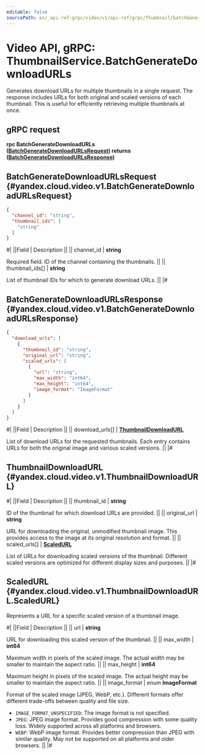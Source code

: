 ```yaml
---
editable: false
sourcePath: en/_api-ref-grpc/video/v1/api-ref/grpc/Thumbnail/batchGenerateDownloadURLs.md
---
```


# Video API, gRPC: ThumbnailService.BatchGenerateDownloadURLs

Generates download URLs for multiple thumbnails in a single request.
The response includes URLs for both original and scaled versions of each thumbnail.
This is useful for efficiently retrieving multiple thumbnails at once.

## gRPC request

**rpc BatchGenerateDownloadURLs ([BatchGenerateDownloadURLsRequest](#yandex.cloud.video.v1.BatchGenerateDownloadURLsRequest)) returns ([BatchGenerateDownloadURLsResponse](#yandex.cloud.video.v1.BatchGenerateDownloadURLsResponse))**

## BatchGenerateDownloadURLsRequest {#yandex.cloud.video.v1.BatchGenerateDownloadURLsRequest}

```json
{
  "channel_id": "string",
  "thumbnail_ids": [
    "string"
  ]
}
```

#|
||Field | Description ||
|| channel_id | **string**

Required field. ID of the channel containing the thumbnails. ||
|| thumbnail_ids[] | **string**

List of thumbnail IDs for which to generate download URLs. ||
|#

## BatchGenerateDownloadURLsResponse {#yandex.cloud.video.v1.BatchGenerateDownloadURLsResponse}

```json
{
  "download_urls": [
    {
      "thumbnail_id": "string",
      "original_url": "string",
      "scaled_urls": [
        {
          "url": "string",
          "max_width": "int64",
          "max_height": "int64",
          "image_format": "ImageFormat"
        }
      ]
    }
  ]
}
```

#|
||Field | Description ||
|| download_urls[] | **[ThumbnailDownloadURL](#yandex.cloud.video.v1.ThumbnailDownloadURL)**

List of download URLs for the requested thumbnails.
Each entry contains URLs for both the original image and various scaled versions. ||
|#

## ThumbnailDownloadURL {#yandex.cloud.video.v1.ThumbnailDownloadURL}

#|
||Field | Description ||
|| thumbnail_id | **string**

ID of the thumbnail for which download URLs are provided. ||
|| original_url | **string**

URL for downloading the original, unmodified thumbnail image.
This provides access to the image at its original resolution and format. ||
|| scaled_urls[] | **[ScaledURL](#yandex.cloud.video.v1.ThumbnailDownloadURL.ScaledURL)**

List of URLs for downloading scaled versions of the thumbnail.
Different scaled versions are optimized for different display sizes and purposes. ||
|#

## ScaledURL {#yandex.cloud.video.v1.ThumbnailDownloadURL.ScaledURL}

Represents a URL for a specific scaled version of a thumbnail image.

#|
||Field | Description ||
|| url | **string**

URL for downloading this scaled version of the thumbnail. ||
|| max_width | **int64**

Maximum width in pixels of the scaled image.
The actual width may be smaller to maintain the aspect ratio. ||
|| max_height | **int64**

Maximum height in pixels of the scaled image.
The actual height may be smaller to maintain the aspect ratio. ||
|| image_format | enum **ImageFormat**

Format of the scaled image (JPEG, WebP, etc.).
Different formats offer different trade-offs between quality and file size.

- `IMAGE_FORMAT_UNSPECIFIED`: The image format is not specified.
- `JPEG`: JPEG image format.
Provides good compression with some quality loss.
Widely supported across all platforms and browsers.
- `WEBP`: WebP image format.
Provides better compression than JPEG with similar quality.
May not be supported on all platforms and older browsers. ||
|#